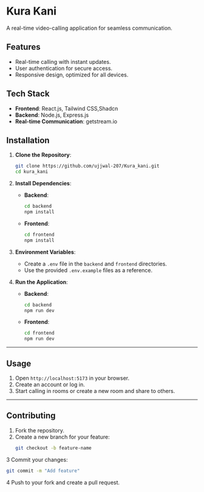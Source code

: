 # Kura Kani

A real-time video-calling application for seamless communication.

## Features

- Real-time calling with instant updates.
- User authentication for secure access.
- Responsive design, optimized for all devices.

## Tech Stack

- **Frontend**: React.js, Tailwind CSS,Shadcn
- **Backend**: Node.js, Express.js
- **Real-time Communication**: getstream.io

## Installation

1. **Clone the Repository**:

   ```bash
   git clone https://github.com/ujjwal-207/Kura_kani.git
   cd kura_kani

   ```

2. **Install Dependencies**:

   - **Backend**:

     ```bash
     cd backend
     npm install
     ```

   - **Frontend**:
     ```bash
     cd frontend
     npm install
     ```

3. **Environment Variables**:

   - Create a `.env` file in the `backend` and `frontend` directories.
   - Use the provided `.env.example` files as a reference.

4. **Run the Application**:

   - **Backend**:

     ```bash
     cd backend
     npm run dev

     ```

   - **Frontend**:
     ```bash
     cd frontend
     npm run dev
     ```

---

## Usage

1. Open `http://localhost:5173` in your browser.
2. Create an account or log in.
3. Start calling in rooms or create a new room and share to others.

---

## Contributing

1. Fork the repository.
2. Create a new branch for your feature:
   ```bash
   git checkout -b feature-name
   ```

3 Commit your changes:

```bash
git commit -m "Add feature"
```

4 Push to your fork and create a pull request.
